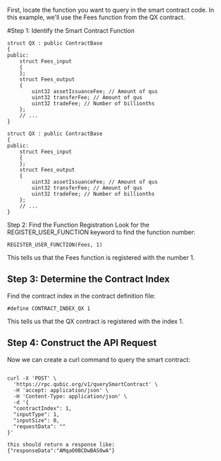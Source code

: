 First, locate the function you want to query in the smart contract code. In this example, we'll use the Fees function from the QX contract.

#Step 1: Identify the Smart Contract Function


```
struct QX : public ContractBase
{
public:
    struct Fees_input
    {
    };
    struct Fees_output
    {
        uint32 assetIssuanceFee; // Amount of qus
        uint32 transferFee; // Amount of qus
        uint32 tradeFee; // Number of billionths
    };
    // ...
}

struct QX : public ContractBase
{
public:
    struct Fees_input
    {
    };
    struct Fees_output
    {
        uint32 assetIssuanceFee; // Amount of qus
        uint32 transferFee; // Amount of qus
        uint32 tradeFee; // Number of billionths
    };
    // ...
}
```

Step 2: Find the Function Registration
Look for the REGISTER_USER_FUNCTION keyword to find the function number:

```
REGISTER_USER_FUNCTION(Fees, 1)
```

This tells us that the Fees function is registered with the number 1.

## Step 3: Determine the Contract Index
Find the contract index in the contract definition file:

```
#define CONTRACT_INDEX_QX 1
```

This tells us that the QX contract is registered with the index 1.

## Step 4: Construct the API Request

Now we can create a curl command to query the smart contract:
```

curl -X 'POST' \
  'https://rpc.qubic.org/v1/querySmartContract' \
  -H 'accept: application/json' \
  -H 'Content-Type: application/json' \
  -d '{
  "contractIndex": 1,
  "inputType": 1,
  "inputSize": 0,
  "requestData": ""
}'

this should return a response like:
{"responseData":"AMqaO0BCDwBAS0wA"}
```


